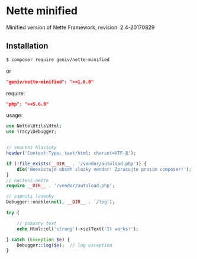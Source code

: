 Nette minified
==============
Minified version of Nette Framework, revision: 2.4-20170829

Installation
------------

```sh
$ composer require geniv/nette-minified
```
or
```json
"geniv/nette-minified": ">=1.0.0"
```

require:
```json
"php": ">=5.6.0"
```

usage:
```php
use Nette\Utils\Html;
use Tracy\Debugger;


// vnuceni hlavicky
header('Content-Type: text/html; charset=UTF-8');

if (!file_exists(__DIR__ . '/vendor/autoload.php')) {
    die('Neexistuje obsah slozky vendor! Zpracujte prosim composer!');
}
// nacteni nette
require __DIR__ . '/vendor/autoload.php';

// zapnuti ladenky
Debugger::enable(null, __DIR__ . '/log');

try {

    // pokusny text
    echo Html::el('strong')->setText('It works!');

} catch (Exception $e) {
    Debugger::log($e);  // log exception
}
```
